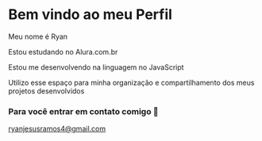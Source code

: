 # Bem vindo ao meu Perfil

Meu nome é Ryan

Estou estudando no Alura.com.br

Estou me desenvolvendo na linguagem no JavaScript

Utilizo esse espaço para minha organização e compartilhamento dos meus projetos desenvolvidos

### Para você entrar em contato comigo 📧

ryanjesusramos4@gmail.com
